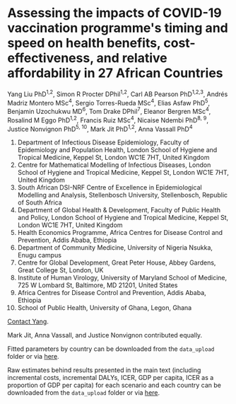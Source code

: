# Assessing the impacts of COVID-19 vaccination programme's timing and speed on health benefits, cost-effectiveness, and relative affordability in 27 African Countries

Yang Liu PhD<sup>1,2</sup>, Simon R Procter DPhil<sup>1,2</sup>, Carl AB Pearson PhD<sup>1,2,3</sup>, Andrés Madriz Montero MSc<sup>4</sup>, Sergio Torres-Rueda MSc<sup>4</sup>, Elias Asfaw PhD<sup>5</sup>, Benjamin Uzochukwu MD<sup>6</sup>, Tom Drake DPhil<sup>7</sup>, Eleanor Bergren MSc<sup>4</sup>, Rosalind M Eggo PhD<sup>1,2</sup>, Francis Ruiz MSc<sup>4</sup>, Nicaise Ndembi PhD<sup>8, 9</sup>, Justice Nonvignon PhD<sup>5, 10</sup>, Mark Jit PhD<sup>1,2</sup>, Anna Vassall PhD<sup>4</sup>

1. Department of Infectious Disease Epidemiology, Faculty of Epidemiology and Population Health, London School of Hygiene and Tropical Medicine, Keppel St, London WC1E 7HT, United Kingdom
2. Centre for Mathematical Modelling of Infectious Diseases, London School of Hygiene and Tropical Medicine, Keppel St, London WC1E 7HT, United Kingdom
3. South African DSI-NRF Centre of Excellence in Epidemiological Modelling and Analysis, Stellenbosch University, Stellenbosch, Republic of South Africa
4. Department of Global Health & Development, Faculty of Public Health and Policy, London School of Hygiene and Tropical Medicine, Keppel St, London WC1E 7HT, United Kingdom
5. Health Economics Programme, Africa Centres for Disease Control and Prevention, Addis Ababa, Ethiopia
6. Department of Community Medicine, University of Nigeria Nsukka, Enugu campus
7. Centre for Global Development, Great Peter House, Abbey Gardens, Great College St, London, UK
8. Institute of Human Virology, University of Maryland School of Medicine, 725 W Lombard St, Baltimore, MD 21201, United States 
9. Africa Centres for Disease Control and Prevention, Addis Ababa, Ethiopia
10. School of Public Health, University of Ghana, Legon, Ghana

[Contact Yang](mailto:yang.liu@lshtm.ac.uk). 

Mark Jit,  Anna Vassall, and Justice Nonvignon contributed equally.

Fitted parameters by country can be downloaded from the `data_upload` folder or via [here](https://github.com/yangclaraliu/covid_vac_africa/blob/main/data_upload/fitted_table.rds).

Raw estimates behind results presented in the main text (including incremental costs, incremental DALYs, ICER, GDP per capita, ICER as a proportion of GDP per capita) for each scenario and each country can be downloaded from the `data_upload` folder or via [here](https://github.com/yangclaraliu/covid_vac_africa/blob/main/data_upload/ICER_all.rds).

